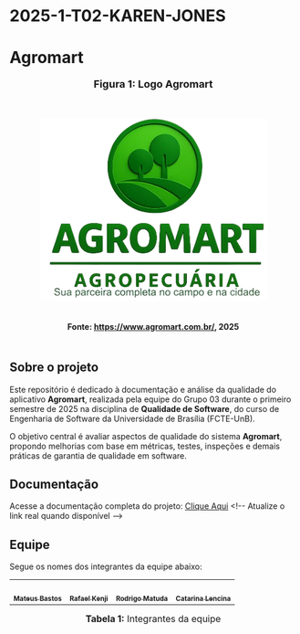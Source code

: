 # 2025-1-T02-KAREN-JONES


# Agromart

<div align="center">
  <font size="4"><p style="text-align: center; margin-bottom: 50px;"><b>Figura 1: Logo Agromart</b></p></font>
</div>

<div align="center">
  <img src="docs/assets/Logo_agro.png" alt="Logo Agromart" style="max-width: 100%; height: auto; margin-bottom: 20px;">
</div>

<div align="center">
  <p style="text-align: center; margin-bottom: 50px;">
    <b>Fonte: <a href="#">https://www.agromart.com.br/</a>, 2025</b>
  </p>
</div>

## Sobre o projeto

Este repositório é dedicado à documentação e análise da qualidade do aplicativo **Agromart**, realizada pela equipe do Grupo 03 durante o primeiro semestre de 2025 na disciplina de **Qualidade de Software**, do curso de Engenharia de Software da Universidade de Brasília (FCTE-UnB).

O objetivo central é avaliar aspectos de qualidade do sistema **Agromart**, propondo melhorias com base em métricas, testes, inspeções e demais práticas de garantia de qualidade em software.

## Documentação

Acesse a documentação completa do projeto: [Clique Aqui]([https://requisitos-de-software.github.io/2025.1-Agromart/](https://fcte-qualidade-de-software-1.github.io/2025-1-T02-KAREN-JONES/)) <!-- Atualize o link real quando disponível -->

## Equipe

Segue os nomes dos integrantes da equipe abaixo:

<div align="center">

<table>
  <tr>
    <td align="center">
      <a href="https://github.com/MateuSansete">
        <img style="border-radius: 50%;" src="https://avatars.githubusercontent.com/u/164573233?v=4" width="100px;" alt=""/>
        <br /><sub><b>Mateus Bastos</b></sub>
      </a>
    </td>
    <td align="center">
      <a href="https://github.com/rafa-kenji">
        <img style="border-radius: 50%;" src="https://avatars.githubusercontent.com/u/79025349?v=4" width="100px;" alt=""/>
        <br /><sub><b>Rafael Kenji</b></sub>
      </a>
    </td>
    <td align="center">
      <a href="https://github.com/rmatuda">
        <img style="border-radius: 50%;" src="https://avatars.githubusercontent.com/u/134009750?v=4" width="100px;" alt=""/>
        <br /><sub><b>Rodrigo Matuda</b></sub>
      </a>
    </td>
    <td align="center">
      <a href="https://github.com/catlenc">
        <img style="border-radius: 50%;" src="https://avatars.githubusercontent.com/u/99406424?v=4" width="100px;" alt=""/>
        <br /><sub><b>Catarina Lencina</b></sub>
      </a>
    </td>
  </tr>
</table>

<font size="3"><p style="text-align: center"><b>Tabela 1:</b> Integrantes da equipe</p></font>

</div>
